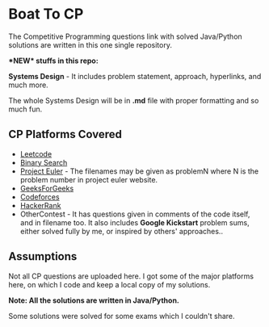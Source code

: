 # Boat To CP

The Competitive Programming questions link with solved Java/Python solutions are written in this one single repository.

**\*NEW\* stuffs in this repo:**

**Systems Design** - It includes problem statement, approach, hyperlinks, and much more.

The whole Systems Design will be in **.md** file with proper formatting and so much fun.

## CP Platforms Covered

* [Leetcode](https://leetcode.com/problemset/all/)
* [Binary Search](https://binarysearch.com/)
* [Project Euler](https://projecteuler.net/) - The filenames may be given as problemN where N is the problem number in project euler website.
* [GeeksForGeeks](https://www.geeksforgeeks.org/)
* [Codeforces](https://codeforces.com/problemset/)
* [HackerRank](https://www.hackerrank.com/)
* OtherContest - It has questions given in comments of the code itself, and in filename too. 
It also includes **Google Kickstart** problem sums, either solved fully by me, or inspired by others' approaches..

## Assumptions

Not all CP questions are uploaded here. I got some of the major platforms here, on which I code and keep a local copy of my solutions. 

**Note: All the solutions are written in Java/Python.**

Some solutions were solved for some exams which I couldn't share.
